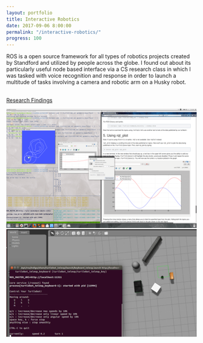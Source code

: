 ```yaml
---
layout: portfolio
title: Interactive Robotics
date: 2017-09-06 8:00:00
permalink: "/interactive-robotics/"
progress: 100
---
```


ROS is a open source framework for all types of robotics projects created by Standford and utilized by
people across the globe. I found out about its particularly useful node based interface via a CS research
class in which I was tasked with voice recognition and response in order to launch a multitude of tasks
involving a camera and robotic arm on a Husky robot.

<br>

<a class="button" href="/assets/docs/ROS-Report.pdf">
Research Findings
</a>

<br>

![ROS Tutorial](/assets/img/portfolio/interactive-robotics/tutorial.png)
<br>
![Gazebo](/assets/img/portfolio/interactive-robotics/gazebo.png)
